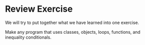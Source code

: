 # Review Exercise

We will try to put together what we have learned into one exercise. 

Make any program that uses classes, objects, loops, functions, and inequality conditionals.


